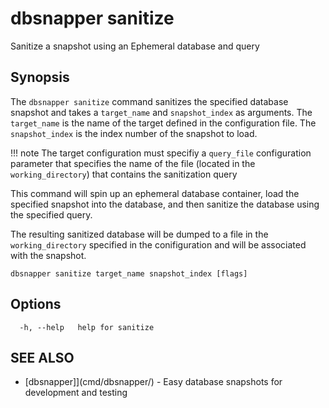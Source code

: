 # dbsnapper sanitize

Sanitize a snapshot using an Ephemeral database and query

## Synopsis

The `dbsnapper sanitize` command sanitizes the specified database snapshot and takes a `target_name` and `snapshot_index` as arguments.
The `target_name` is the name of the target defined in the configuration file.
The `snapshot_index` is the index number of the snapshot to load.

!!! note
The target configuration must specifiy a `query_file` configuration parameter that specifies
the name of the file (located in the `working_directory`) that contains the sanitization query

This command will spin up an ephemeral database container, load the specified snapshot into the database, and then sanitize the database using the specified query.

The resulting sanitized database will be dumped to a file in the `working_directory` specified in the conifiguration and will
be associated with the snapshot.

```
dbsnapper sanitize target_name snapshot_index [flags]
```

## Options

```
  -h, --help   help for sanitize
```

## SEE ALSO

- [dbsnapper]](cmd/dbsnapper/) - Easy database snapshots for development and testing
